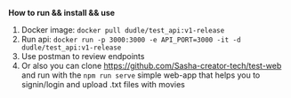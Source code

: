 **How to run && install && use**

1) Docker image: ```docker pull dudle/test_api:v1-release```
2) Run api: ```docker run -p 3000:3000 -e API_PORT=3000 -it -d dudle/test_api:v1-release```
3) Use postman to review endpoints
4) Or also you can clone https://github.com/Sasha-creator-tech/test-web and run with the ```npm run serve``` simple web-app that helps you to signin/login and upload .txt files with movies
